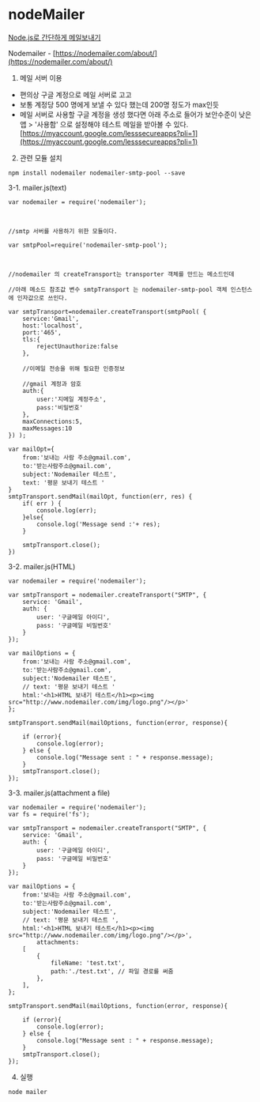 # nodeMailer

[Node.js로 간단하게 메일보내기](https://uxicode.tistory.com/entry/Nodejs%EB%A1%9C-%EA%B0%84%EB%8B%A8%ED%95%98%EA%B2%8C-%EB%A9%94%EC%9D%BC%EB%B3%B4%EB%82%B4%EA%B8%B0-nodemailer)  

Nodemailer - [https://nodemailer.com/about/](https://nodemailer.com/about/)  

1. 메일 서버 이용  
- 편의상 구글 계정으로 메일 서버로 고고   
- 보통 계정당 500 명에게 보낼 수 있다 했는데 200명 정도가 max인듯  
- 메일 서버로 사용할 구글 계정을 생성 했다면 아래 주소로 들어가 보안수준이 낮은앱 > '사용함'  으로 설정해야 테스트 메일을 받아볼 수 있다.  
[https://myaccount.google.com/lesssecureapps?pli=1](https://myaccount.google.com/lesssecureapps?pli=1)   

2. 관련 모듈 설치  
```
npm install nodemailer nodemailer-smtp-pool --save
```

3-1. mailer.js(text)
```
var nodemailer = require('nodemailer');



//smtp 서버를 사용하기 위한 모듈이다.

var smtpPool=require('nodemailer-smtp-pool');



//nodemailer 의 createTransport는 transporter 객체를 만드는 메소드인데 

//아래 메소드 참조값 변수 smtpTransport 는 nodemailer-smtp-pool 객체 인스턴스에 인자값으로 쓰인다.

var smtpTransport=nodemailer.createTransport(smtpPool( {
    service:'Gmail',
    host:'localhost',
    port:'465',
    tls:{
        rejectUnauthorize:false
    },

    //이메일 전송을 위해 필요한 인증정보

    //gmail 계정과 암호 
    auth:{
        user:'지메일 계정주소',
        pass:'비밀번호'
    },
    maxConnections:5,
    maxMessages:10
}) );

var mailOpt={
    from:'보내는 사람 주소@gmail.com',
    to:'받는사람주소@gmail.com',
    subject:'Nodemailer 테스트',
    text: '평문 보내기 테스트 '
}
smtpTransport.sendMail(mailOpt, function(err, res) {
    if( err ) {
        console.log(err);
    }else{
        console.log('Message send :'+ res);
    }

    smtpTransport.close();
})
```

3-2. mailer.js(HTML)  
```
var nodemailer = require('nodemailer');

var smtpTransport = nodemailer.createTransport("SMTP", {
	service: 'Gmail',
	auth: {
		user: '구글메일 아이디',
		pass: '구글메일 비밀번호'
	}
});

var mailOptions = {
	from:'보내는 사람 주소@gmail.com',
	to:'받는사람주소@gmail.com',
	subject:'Nodemailer 테스트',
	// text: '평문 보내기 테스트 '
	html:'<h1>HTML 보내기 테스트</h1><p><img src="http://www.nodemailer.com/img/logo.png"/></p>'
};

smtpTransport.sendMail(mailOptions, function(error, response){

	if (error){
		console.log(error);
	} else {
		console.log("Message sent : " + response.message);
	}
	smtpTransport.close();
});
```

3-3. mailer.js(attachment a file)  
```
var nodemailer = require('nodemailer');
var fs = require('fs');

var smtpTransport = nodemailer.createTransport("SMTP", {
	service: 'Gmail',
	auth: {
		user: '구글메일 아이디',
		pass: '구글메일 비밀번호'
	}
});

var mailOptions = {
	from:'보내는 사람 주소@gmail.com',
	to:'받는사람주소@gmail.com',
	subject:'Nodemailer 테스트',
	// text: '평문 보내기 테스트 ',
	html:'<h1>HTML 보내기 테스트</h1><p><img src="http://www.nodemailer.com/img/logo.png"/></p>',
        attachments:
	[
		{
			fileName: 'test.txt',
			path:'./test.txt', // 파일 경로를 써줌
		},
	],
};

smtpTransport.sendMail(mailOptions, function(error, response){

	if (error){
		console.log(error);
	} else {
		console.log("Message sent : " + response.message);
	}
	smtpTransport.close();
});
```

4. 실행  
```
node mailer
```
